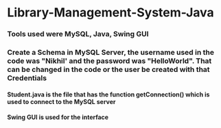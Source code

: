# Library-Management-System-Java
### Tools used were MySQL, Java, Swing GUI
### Create a Schema in MySQL Server, the username used in the code was "Nikhil' and the password was "HelloWorld". That can be changed in the code or the user be created with that Credentials
#### Student.java is the file that has the function getConnection() which is used to connect to the MySQL server
#### Swing GUI is used for the interface
